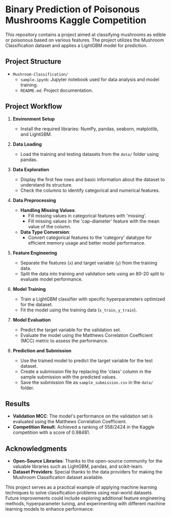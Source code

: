 # Binary Prediction of Poisonous Mushrooms Kaggle Competition

This repository contains a project aimed at classifying mushrooms as edible or poisonous based on various features. The project utilizes the Mushroom Classification dataset and applies a LightGBM model for prediction.

## Project Structure

- `Mushroom-Classification/`
    - `sample.ipynb`: Jupyter notebook used for data analysis and model training.
    - `README.md`: Project documentation.

## Project Workflow

1. **Environment Setup**
   - Install the required libraries: NumPy, pandas, seaborn, matplotlib, and LightGBM.

2. **Data Loading**
   - Load the training and testing datasets from the `data/` folder using pandas.

3. **Data Exploration**
   - Display the first few rows and basic information about the dataset to understand its structure.
   - Check the columns to identify categorical and numerical features.

4. **Data Preprocessing**
   - **Handling Missing Values**: 
     - Fill missing values in categorical features with 'missing'.
     - Fill missing values in the 'cap-diameter' feature with the mean value of the column.
   - **Data Type Conversion**:
     - Convert categorical features to the 'category' datatype for efficient memory usage and better model performance.

5. **Feature Engineering**
   - Separate the features (`x`) and target variable (`y`) from the training data.
   - Split the data into training and validation sets using an 80-20 split to evaluate model performance.

6. **Model Training**
   - Train a LightGBM classifier with specific hyperparameters optimized for the dataset.
   - Fit the model using the training data (`x_train`, `y_train`).

7. **Model Evaluation**
   - Predict the target variable for the validation set.
   - Evaluate the model using the Matthews Correlation Coefficient (MCC) metric to assess the performance.

8. **Prediction and Submission**
   - Use the trained model to predict the target variable for the test dataset.
   - Create a submission file by replacing the 'class' column in the sample submission with the predicted values.
   - Save the submission file as `sample_submission.csv` in the `data/` folder.

## Results
- **Validation MCC**: The model's performance on the validation set is evaluated using the Matthews Correlation Coefficient.
- **Competition Result**: Achieved a ranking of 558/2424 in the Kaggle competition with a score of 0.98481.

## Acknowledgments
- **Open-Source Libraries**: Thanks to the open-source community for the valuable libraries such as LightGBM, pandas, and scikit-learn.
- **Dataset Providers**: Special thanks to the data providers for making the Mushroom Classification dataset available.

This project serves as a practical example of applying machine learning techniques to solve classification problems using real-world datasets. Future improvements could include exploring additional feature engineering methods, hyperparameter tuning, and experimenting with different machine learning models to enhance performance.
